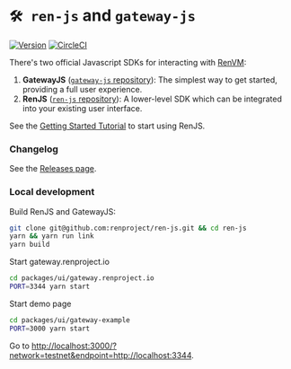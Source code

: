 # `🛠️ ren-js` and `gateway-js`

[![Version](https://img.shields.io/npm/v/@renproject/ren)](https://www.npmjs.com/package/@renproject/ren) [![CircleCI](https://img.shields.io/circleci/build/gh/renproject/ren-js)](https://circleci.com/gh/renproject/ren-js)

There's two official Javascript SDKs for interacting with [RenVM](https://renproject.io):

1. **GatewayJS** ([`gateway-js` repository](./packages/lib/gateway)): The simplest way to get started, providing a full user experience.
2. **RenJS** ([`ren-js` repository](./packages/lib/ren)): A lower-level SDK which can be integrated into your existing user interface.

See the [Getting Started Tutorial](https://docs.renproject.io/developers/tutorial/getting-started) to start using RenJS.

### Changelog

See the [Releases page](https://github.com/renproject/ren-js/releases).

### Local development

Build RenJS and GatewayJS:

```sh
git clone git@github.com:renproject/ren-js.git && cd ren-js
yarn && yarn run link
yarn build
```

Start gateway.renproject.io
```sh
cd packages/ui/gateway.renproject.io
PORT=3344 yarn start
```

Start demo page
```sh
cd packages/ui/gateway-example
PORT=3000 yarn start
```

Go to <http://localhost:3000/?network=testnet&endpoint=http://localhost:3344>.
